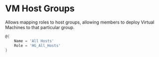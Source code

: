 # VM Host Groups

Allows mapping roles to host groups, allowing members to deploy Virtual Machines to that particular group.

```powershell
@{
    Name = 'All Hosts'
    Role = 'HG_All_Hosts'
}
```
